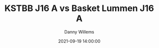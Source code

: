 ---
layout: album
title: KSTBB J16 A vs Basket Lummen J16 A
description: Competitie wedstrijd tussen KSTBB J16 A en Basket Lummen J16 A.
date: 2021-09-19 14:00:00
cover: /albums/2021-09-19-KSTBB-J16A-Basket-Lummen-J16A/thumbnails/DPE_0207.jpg
author: Danny Willems
archived: true
pagination: 
  enabled: true
  images: true
  imageLayout: image
  itemsPerPage: 256
---